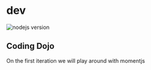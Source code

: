 # dev

![nodejs version](https://img.shields.io/badge/node-%3E%3D%2012-success)

## Coding Dojo

On the first iteration we will play around with momentjs
